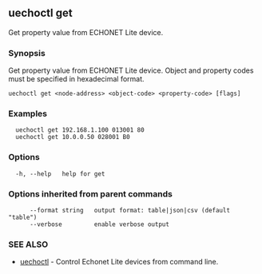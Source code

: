 ## uechoctl get

Get property value from ECHONET Lite device.

### Synopsis

Get property value from ECHONET Lite device. Object and property codes must be specified in hexadecimal format.

```
uechoctl get <node-address> <object-code> <property-code> [flags]
```

### Examples

```
  uechoctl get 192.168.1.100 013001 80
  uechoctl get 10.0.0.50 028001 B0
```

### Options

```
  -h, --help   help for get
```

### Options inherited from parent commands

```
      --format string   output format: table|json|csv (default "table")
      --verbose         enable verbose output
```

### SEE ALSO

* [uechoctl](uechoctl.md)	 - Control Echonet Lite devices from command line.


